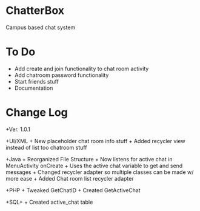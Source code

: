 # ChatterBox

Campus based chat system

# To Do

  + Add create and join functionality to chat room activity
  + Add chatroom password functionality
  + Start friends stuff
  + Documentation

# Change Log

  +Ver. 1.0.1

   +UI/XML
     + New placeholder chat room info stuff
     + Added recycler view instead of list too chatroom stuff

   +Java
     + Reorganized File Structure
     + Now listens for active chat in MenuActivity onCreate
     + Uses the active chat variable to get and send messages
     + Changed recycler adapter so multiple classes can be made
       w/ more ease
     + Added Chat room list recycler adapter

   +PHP
     + Tweaked GetChatID
     + Created GetActiveChat
     
   +SQL+
     + Created active_chat table
